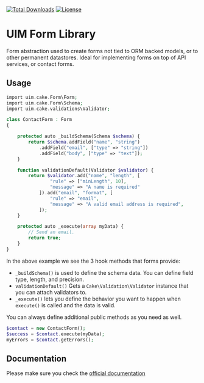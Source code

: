 [![Total Downloads](https://img.shields.io/packagist/dt/UIM/form.svg?style=flat-square)](https://packagist.org/packages/UIM/form)
[![License](https://img.shields.io/badge/license-MIT-blue.svg?style=flat-square)](LICENSE.txt)

# UIM Form Library

Form abstraction used to create forms not tied to ORM backed models,
or to other permanent datastores. Ideal for implementing forms on top of
API services, or contact forms.

## Usage


```php
import uim.cake.Form\Form;
import uim.cake.Form\Schema;
import uim.cake.validations\Validator;

class ContactForm : Form
{

    protected auto _buildSchema(Schema $schema) {
        return $schema.addField("name", "string")
            .addField("email", ["type" => "string"])
            .addField("body", ["type" => "text"]);
    }

    function validationDefault(Validator $validator) {
        return $validator.add("name", "length", [
                "rule" => ["minLength", 10],
                "message" => "A name is required"
            ]).add("email", "format", [
                "rule" => "email",
                "message" => "A valid email address is required",
            ]);
    }

    protected auto _execute(array myData) {
        // Send an email.
        return true;
    }
}
```

In the above example we see the 3 hook methods that forms provide:

- `_buildSchema()` is used to define the schema data. You can define field type, length, and precision.
- `validationDefault()` Gets a `Cake\Validation\Validator` instance that you can attach validators to.
- `_execute()` lets you define the behavior you want to happen when `execute()` is called and the data is valid.

You can always define additional public methods as you need as well.

```php
$contact = new ContactForm();
$success = $contact.execute(myData);
myErrors = $contact.getErrors();
```

## Documentation

Please make sure you check the [official documentation](https://book.UIM.org/4/en/core-libraries/form.html)
